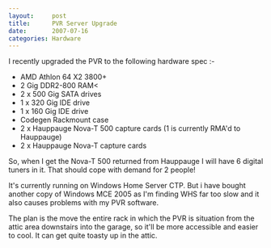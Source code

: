 ```yaml
---
layout:     post
title:      PVR Server Upgrade
date:       2007-07-16
categories: Hardware
---
```

I recently upgraded the PVR to the following hardware spec :-
- AMD Athlon 64 X2 3800+
- 2 Gig DDR2-800 RAM<
- 2 x 500 Gig SATA drives
- 1 x 320 Gig IDE drive
- 1 x 160 Gig IDE drive
- Codegen Rackmount case
- 2 x Hauppauge Nova-T 500 capture cards (1 is currently RMA\'d to Hauppauge)
- 2 x Hauppauge Nova-T capture cards

So, when I get the Nova-T 500 returned from Hauppauge I will have 6 digital tuners in it. That should cope  with demand for 2 people!

It's currently running on Windows Home Server CTP. But i have bought another copy of Windows MCE 2005 as I'm finding WHS far  too slow and it also causes problems with my PVR software.

The plan is the move the entire rack in which the PVR is situation from the attic area  downstairs into the garage, so it'll be more accessible and easier to cool. It  can get quite toasty up in the attic.